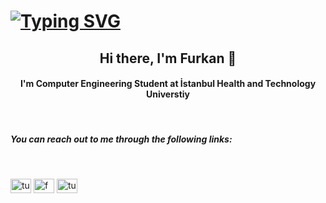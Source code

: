 # [![Typing SVG](https://readme-typing-svg.demolab.com?font=Fira+Code&size=22&duration=1600&pause=600&color=00E103&center=yanl%C4%B1%C5%9F&vCenter=yanl%C4%B1%C5%9F&multiline=true&repeat=do%C4%9Fru&width=435&height=85&lines=%3E_+Hello+World+;%3E_+I'm+Furkan+TURAN+)](https://git.io/typing-svg)
   

   
   
   <h2 align="center">  Hi there, I'm Furkan 👋 </h2>
   
  <h4 align="center" > I'm Computer Engineering Student at İstanbul Health and Technology Universtiy</h4> <br>
  
  <h5>You can reach out to me through the following links:</h5> <br>

  
<p align="left">
<a href="https://twitter.com/turan_fn" target="_blank"><img align="center" src="https://raw.githubusercontent.com/rahuldkjain/github-profile-readme-generator/master/src/images/icons/Social/twitter.svg" alt="turan_fn" height="23" width="33" /></a>
<a href="https://linkedin.com/in/furkanturandev" target="blank"><img align="center" src="https://raw.githubusercontent.com/rahuldkjain/github-profile-readme-generator/master/src/images/icons/Social/linked-in-alt.svg" alt="furkanturandev" height="23" width="33" /></a>
<a href="https://instagram.com/turan.fn" target="blank"><img align="center" src="https://raw.githubusercontent.com/rahuldkjain/github-profile-readme-generator/master/src/images/icons/Social/instagram.svg" alt="turan.fn" height="23" width="33" /></a>
</p>


   



<!--
**furkanturandev/furkanturandev** is a ✨ _special_ ✨ repository because its `README.md` (this file) appears on your GitHub profile.

Here are some ideas to get you started:

- 🔭 I’m currently working on ...
- 🌱 I’m currently learning ...
- 👯 I’m looking to collaborate on ...
- 🤔 I’m looking for help with ...
- 💬 Ask me about ...
- 📫 How to reach me: ...
- 😄 Pronouns: ...
- ⚡ Fun fact: ...
-->

